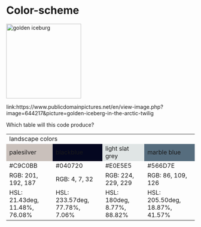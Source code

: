 # Color-scheme
<!DOCTYPE html>
<html lang="en-US">
  <body>
    <img src="https://www.publicdomainpictures.net/pictures/650000/velka/golden-iceberg-in-the-arctic-twilig.jpg" 
    alt="golden iceburg"
      width="200px" Height="200px"/>
    <p>link:https://www.publicdomainpictures.net/en/view-image.php?image=644217&picture=golden-iceberg-in-the-arctic-twilig</p>
   Which table will this code produce?
<table>
   <tr>
      <td colspan="3">landscape colors</td>
   </tr>
   <tr>
      <td style="background-color:rgb(201,192,187);">palesilver</td>
      <td style="background-color:rgb(4,7,32);">blackblue</td>
      <td style="background-color:rgb(224,229,229);">light slat grey</td>
      <td style="background-color:rgb(86,109,126);">marble blue</td>
   </tr>
   <tr>
      <td>#C9C0BB</td>
      <td>#040720</td>
      <td>#E0E5E5</td>
      <td>#566D7E</td>
   </tr>
   <tr>
      <td>RGB: 201, 192, 187</td>
      <td>RGB: 4, 7, 32</td>
      <td>RGB: 224, 229, 229</td>
      <td>RGB: 86, 109, 126</td>
   </tr>
   <tr>
      <td>HSL: 21.43deg, 11.48%, 76.08%</td>
      <td>HSL: 233.57deg, 77.78%, 7.06%</td>
      <td>HSL: 180deg, 8.77%, 88.82%</td>
      <td>HSL: 205.50deg, 18.87%, 41.57%</td>
   </tr>
</table>
  </body>
</html>
